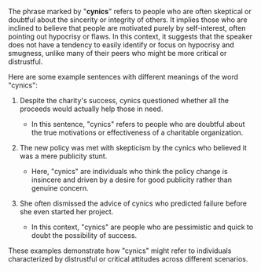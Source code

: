 The phrase marked by "<b>cynics</b>" refers to people who are often skeptical or doubtful about the sincerity or integrity of others. It implies those who are inclined to believe that people are motivated purely by self-interest, often pointing out hypocrisy or flaws. In this context, it suggests that the speaker does not have a tendency to easily identify or focus on hypocrisy and smugness, unlike many of their peers who might be more critical or distrustful.

Here are some example sentences with different meanings of the word "cynics":

1. Despite the charity's success, cynics questioned whether all the proceeds would actually help those in need.
   - In this sentence, "cynics" refers to people who are doubtful about the true motivations or effectiveness of a charitable organization.

2. The new policy was met with skepticism by the cynics who believed it was a mere publicity stunt.
   - Here, "cynics" are individuals who think the policy change is insincere and driven by a desire for good publicity rather than genuine concern.

3. She often dismissed the advice of cynics who predicted failure before she even started her project.
   - In this context, "cynics" are people who are pessimistic and quick to doubt the possibility of success.

These examples demonstrate how "cynics" might refer to individuals characterized by distrustful or critical attitudes across different scenarios.